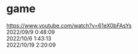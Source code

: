 # game
https://www.youtube.com/watch?v=61eX0bFAsYs  
2022/09/9   0:48:09  
2022/10/6   1:43:13  
2022/10/19 2:20:09
